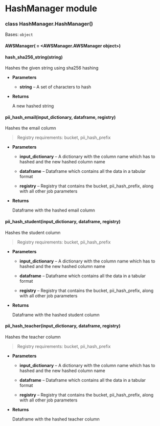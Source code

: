 # HashManager module


### class HashManager.HashManager()
Bases: `object`


#### AWSManager( = <AWSManager.AWSManager object>)

#### hash_sha256_string(string)
Hashes the given string using sha256 hashing


* **Parameters**

   * **string** – A set of characters to hash



* **Returns**

    A new hashed string



#### pii_hash_email(input_dictionary, dataframe, registry)
Hashes the email column
> Registry requirements: bucket, pii_hash_prefix


* **Parameters**

    * **input_dictionary** – A dictionary with the column name which has to hashed and the new hashed column name

    * **dataframe** – Dataframe which contains all the data in a tabular format

    * **registry** – Registry that contains the bucket, pii_hash_prefix, along with all other job parameters



* **Returns**

    Dataframe with the hashed email column



#### pii_hash_student(input_dictionary, dataframe, registry)
Hashes the student column
> Registry requirements: bucket, pii_hash_prefix


* **Parameters**
    
    * **input_dictionary** – A dictionary with the column name which has to hashed and the new hashed column name

    * **dataframe** – Dataframe which contains all the data in a tabular format

    * **registry** – Registry that contains the bucket, pii_hash_prefix, along with all other job parameters



* **Returns**

    Dataframe with the hashed student column



#### pii_hash_teacher(input_dictionary, dataframe, registry)
Hashes the teacher column
> Registry requirements: bucket, pii_hash_prefix


* **Parameters**

    * **input_dictionary** – A dictionary with the column name which has to hashed and the new hashed column name

    * **dataframe** – Dataframe which contains all the data in a tabular format

    * **registry** – Registry that contains the bucket, pii_hash_prefix, along with all other job parameters



* **Returns**

    Dataframe with the hashed teacher column
